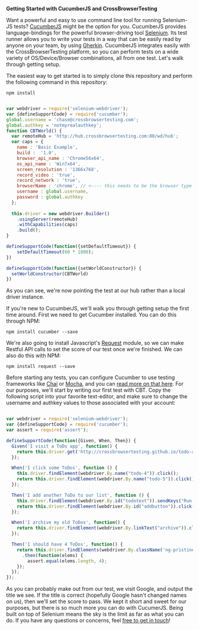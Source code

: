 **Getting Started with CucumberJS and CrossBrowserTesting**

Want a powerful and easy to use command line tool for running Selenium-JS tests? [CucumberJS](https://github.com/cucumber/cucumber-js) might be the option for you. CucumberJS provides language-bindings for the powerful browser-driving tool [Selenium](http://www.seleniumhq.org/docs/). Its test runner allows you to write your tests in a way that can be easily read by anyone on your team, by using [Gherkin](https://cucumber.io/docs/reference). CucumberJS integrates easily with the CrossBrowserTesting platform, so you can perform tests on a wide variety of OS/Device/Browser combinations, all from one test. Let's walk through getting setup.

The easiest way to get started is to simply clone this repository and perform the following command in this repository:

```
npm install
```

```javascript

var webdriver = require('selenium-webdriver');
var {defineSupportCode} = require('cucumber');
global.username = 'chase@crossbrowsertesting.com';
global.authkey = 'notmyrealauthkey';
function CBTWorld() {
  var remoteHub = 'http://hub.crossbrowsertesting.com:80/wd/hub';
  var caps = {
    name : 'Basic Example',
    build :  '1.0',
    browser_api_name : 'Chrome56x64', 
    os_api_name : 'Win7x64', 
    screen_resolution : '1366x768',
    record_video : 'true',
    record_network : 'true',
    browserName : 'chrome', // <---- this needs to be the browser type in lower case: firefox, internet explorer, chrome, opera, or safari
    username : global.username,
    password : global.authkey
  };
  
  this.driver = new webdriver.Builder()
    .usingServer(remoteHub)
    .withCapabilities(caps)
    .build();
}

defineSupportCode(function({setDefaultTimeout}) {
	setDefaultTimeout(60 * 1000);
})

defineSupportCode(function({setWorldConstructor}) {
  setWorldConstructor(CBTWorld)
})
```

As you can see, we're now pointing the test at our hub rather than a local driver instance. 

If you're new to CucumberJS, we'll walk you through getting setup the first time around. First we need to get Cucumber installed. You can do this through NPM:

`npm install cucumber --save`

We're also going to install Javascript's [Request](https://github.com/request/request) module, so we can make Restful API calls to set the score of our test once we're finished. We can also do this with NPM:

`npm install request --save`

Before starting any tests, you can configure Cucumber to use testing frameworks like [Chai](http://chaijs.com/) or [Mocha](https://mochajs.org/), and you can [read more on that here](http://webdriver.io/guide/getstarted/configuration.html). For our purposes, we'll start by writing our first test with CBT. Copy the following script into your favorite text-editor, and make sure to change the username and authkey values to those associated with your account:

```javascript

var webdriver = require('selenium-webdriver');
var {defineSupportCode} = require('cucumber');
var assert = require('assert');

defineSupportCode(function({Given, When, Then}) {
  Given('I visit a ToDo app', function() {
    return this.driver.get('http://crossbrowsertesting.github.io/todo-app.html');
  });

  When('I click some ToDos', function () {
    this.driver.findElement(webdriver.By.name("todo-4")).click();
    return this.driver.findElement(webdriver.By.name("todo-5")).click();
  });

  Then('I add another ToDo to our list', function () {
    this.driver.findElement(webdriver.By.id("todotext")).sendKeys("Run your first Selenium Test");
    return this.driver.findElement(webdriver.By.id("addbutton")).click();
  });

  When('I archive my old ToDos', function() {
    return this.driver.findElement(webdriver.By.linkText("archive")).click()
  });

  Then('I should have 4 ToDos', function() {
    return this.driver.findElements(webdriver.By.className('ng-pristine ng-untouched ng-valid'))
      .then(function(elems) {
        assert.equal(elems.length, 4);
    });
  });
});

```

As you can probably make out from our test, we visit Google, and output the title we see. If the title is correct (hopefully Google hasn't changed names on us), then we'll set the score to pass. We kept it short and sweet for our purposes, but there is so much more you can do with CucumerJS. Being built on top of Selenium means the sky is the limit as far as what you can do. If you have any questions or concerns, feel [free to get in touch](mailto:info@crossbrowsertesting.com)!